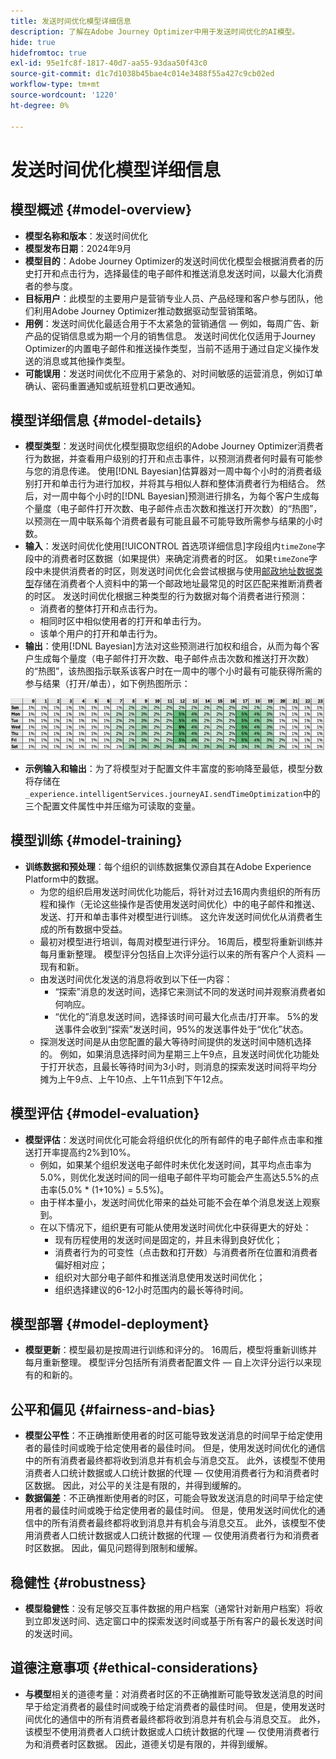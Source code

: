 ```yaml
---
title: 发送时间优化模型详细信息
description: 了解在Adobe Journey Optimizer中用于发送时间优化的AI模型。
hide: true
hidefromtoc: true
exl-id: 95e1fc8f-1817-40d7-aa55-93daa50f43c0
source-git-commit: d1c7d1038b45bae4c014e3488f55a427c9cb02ed
workflow-type: tm+mt
source-wordcount: '1220'
ht-degree: 0%

---
```


# 发送时间优化模型详细信息

## 模型概述 {#model-overview}

* **模型名称和版本**：发送时间优化
* **模型发布日期**：2024年9月
* **模型目的**：Adobe Journey Optimizer的发送时间优化模型会根据消费者的历史打开和点击行为，选择最佳的电子邮件和推送消息发送时间，以最大化消费者的参与度。
* **目标用户**：此模型的主要用户是营销专业人员、产品经理和客户参与团队，他们利用Adobe Journey Optimizer推动数据驱动型营销策略。
* **用例**：发送时间优化最适合用于不太紧急的营销通信 — 例如，每周广告、新产品的促销信息或为期一个月的销售信息。 发送时间优化仅适用于Journey Optimizer的内置电子邮件和推送操作类型，当前不适用于通过自定义操作发送的消息或其他操作类型。
* **可能误用**：发送时间优化不应用于紧急的、对时间敏感的运营消息，例如订单确认、密码重置通知或航班登机口更改通知。

## 模型详细信息 {#model-details}

* **模型类型**：发送时间优化模型摄取您组织的Adobe Journey Optimizer消费者行为数据，并查看用户级别的打开和点击事件，以预测消费者何时最有可能参与您的消息传递。 使用[!DNL Bayesian]估算器对一周中每个小时的消费者级别打开和单击行为进行加权，并将其与相似人群和整体消费者行为相结合。 然后，对一周中每个小时的[!DNL Bayesian]预测进行排名，为每个客户生成每个量度（电子邮件打开次数、电子邮件点击次数和推送打开次数）的“热图”，以预测在一周中联系每个消费者最有可能且最不可能导致所需参与结果的小时数。
* **输入**：发送时间优化使用[!UICONTROL 首选项详细信息]字段组内`timeZone`字段中的消费者时区数据（如果提供）来确定消费者的时区。 如果`timeZone`字段中未提供消费者的时区，则发送时间优化会尝试根据与使用[邮政地址数据类型](../../xdm/data-types/postal-address.md)存储在消费者个人资料中的第一个邮政地址最常见的时区匹配来推断消费者的时区。 发送时间优化根据三种类型的行为数据对每个消费者进行预测：
   * 消费者的整体打开和点击行为。
   * 相同时区中相似使用者的打开和单击行为。
   * 该单个用户的打开和单击行为。
* **输出**：使用[!DNL Bayesian]方法对这些预测进行加权和组合，从而为每个客户生成每个量度（电子邮件打开次数、电子邮件点击次数和推送打开次数）的“热图”，该热图指示联系该客户时在一周中的哪个小时最有可能获得所需的参与结果（打开/单击），如下例热图所示：

![发送时间优化热图。](../images/models/send-time-optimization.png)

* **示例输入和输出**：为了将模型对于配置文件丰富度的影响降至最低，模型分数将存储在`_experience.intelligentServices.journeyAI.sendTimeOptimization`中的三个配置文件属性中并压缩为可读取的变量。

## 模型训练 {#model-training}

* **训练数据和预处理**：每个组织的训练数据集仅源自其在Adobe Experience Platform中的数据。
   * 为您的组织启用发送时间优化功能后，将针对过去16周内贵组织的所有历程和操作（无论这些操作是否使用发送时间优化）中的电子邮件和推送、发送、打开和单击事件对模型进行训练。 这允许发送时间优化从消费者生成的所有数据中受益。
   * 最初对模型进行培训，每周对模型进行评分。 16周后，模型将重新训练并每月重新整理。 模型评分包括自上次评分运行以来的所有客户个人资料 — 现有和新。
   * 由发送时间优化发送的消息将收到以下任一内容：
      * “探索”消息的发送时间，选择它来测试不同的发送时间并观察消费者如何响应。
      * “优化的”消息发送时间，选择该时间可最大化点击/打开率。 5%的发送事件会收到“探索”发送时间，95%的发送事件处于“优化”状态。
   * 探测发送时间是从由您配置的最大等待时间提供的发送时间中随机选择的。 例如，如果消息选择时间为星期三上午9点，且发送时间优化功能处于打开状态，且最长等待时间为3小时，则消息的探索发送时间将平均分摊为上午9点、上午10点、上午11点到下午12点。

## 模型评估 {#model-evaluation}

* **模型评估**：发送时间优化可能会将组织优化的所有邮件的电子邮件点击率和推送打开率提高约2%到10%。
   * 例如，如果某个组织发送电子邮件时未优化发送时间，其平均点击率为5.0%，则优化发送时间的同一组电子邮件平均可能会产生高达5.5%的点击率(5.0% * (1+10%) = 5.5%)。
   * 由于样本量小，发送时间优化带来的益处可能不会在单个消息发送上观察到。
   * 在以下情况下，组织更有可能从使用发送时间优化中获得更大的好处：
      * 现有历程使用的发送时间是固定的，并且未得到良好优化；
      * 消费者行为的可变性（点击数和打开数）与消费者所在位置和消费者偏好相对应；
      * 组织对大部分电子邮件和推送消息使用发送时间优化；
      * 组织选择建议的6-12小时范围内的最长等待时间。

## 模型部署 {#model-deployment}

* **模型更新**：模型最初是按周进行训练和评分的。 16周后，模型将重新训练并每月重新整理。 模型评分包括所有消费者配置文件 — 自上次评分运行以来现有的和新的。

## 公平和偏见 {#fairness-and-bias}

* **模型公平性**：不正确推断使用者的时区可能导致发送消息的时间早于给定使用者的最佳时间或晚于给定使用者的最佳时间。 但是，使用发送时间优化的通信中的所有消费者最终都将收到消息并有机会与消息交互。 此外，该模型不使用消费者人口统计数据或人口统计数据的代理 — 仅使用消费者行为和消费者时区数据。 因此，对公平的关注是有限的，并得到缓解的。
* **数据偏差**：不正确推断使用者的时区，可能会导致发送消息的时间早于给定使用者的最佳时间或晚于给定使用者的最佳时间。 但是，使用发送时间优化的通信中的所有消费者最终都将收到消息并有机会与消息交互。 此外，该模型不使用消费者人口统计数据或人口统计数据的代理 — 仅使用消费者行为和消费者时区数据。 因此，偏见问题得到限制和缓解。

## 稳健性 {#robustness}

* **模型稳健性**：没有足够交互事件数据的用户档案（通常针对新用户档案）将收到立即发送时间、选定窗口中的探索发送时间或基于所有客户的最长发送时间的发送时间。

## 道德注意事项 {#ethical-considerations}

* **与模型**&#x200B;相关的道德考量：对消费者时区的不正确推断可能导致发送消息的时间早于给定消费者的最佳时间或晚于给定消费者的最佳时间。 但是，使用发送时间优化的通信中的所有消费者最终都将收到消息并有机会与消息交互。 此外，该模型不使用消费者人口统计数据或人口统计数据的代理 — 仅使用消费者行为和消费者时区数据。 因此，道德关切是有限的，并得到缓解。